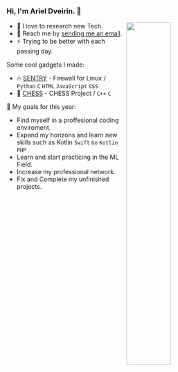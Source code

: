 
### Hi, I'm **Ariel Dveirin**. 👋

<a href="https://github.com/ArielDveirin?tab=repositories">
  <img align="right" src="https://github-readme-stats.vercel.app/api?username=ArielDveirin&show_icons=true&title_color=000&icon_color=0099ff&text_color=000&bg_color=ffffff&hide_border=true#gh-light-mode-only" width="45%" />
</a>

- :see_no_evil: I love to research new Tech.
- :speech_balloon: Reach me by [sending me an email](ariel.private2@gmail.com).
- :zap: Trying to be better with each passing day.

Some cool gadgets I made:
- :fire: [SENTRY](https://github.com/ArielDveirin/SENTRY-FIREWALL) - Firewall for Linux  / `Python` `C` `HTML` `JavaScript` `CSS`
- :crown: [CHESS](https://github.com/ArielDveirin/Chess-Project) - CHESS Project  / `C++` `C`

🎯 My goals for this year:
- Find myself in a proffesional coding enviroment.
- Expand my horizons and learn new skills such as Kotlin `Swift` `Go` `Kotlin` `PHP`
- Learn and start practicing in the ML Field.
- Increase my professional network.
- Fix and Complete my unfinished projects.


